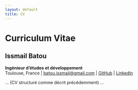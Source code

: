 ```yaml
---
layout: default
title: CV
---
```

# Curriculum Vitae

## Issmail Batou
**Ingénieur d’études et développement**  
Toulouse, France | batou.issmail@gmail.com | [GitHub](#) | [LinkedIn](#)

... (CV structuré comme décrit précédemment) ...

